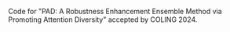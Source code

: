 Code for "PAD: A Robustness Enhancement Ensemble Method via Promoting Attention Diversity" accepted by COLING 2024.
